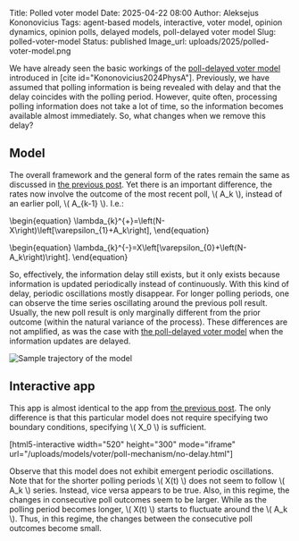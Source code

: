 Title: Polled voter model
Date: 2025-04-22 08:00
Author: Aleksejus Kononovicius
Tags: agent-based models, interactive, voter model, opinion dynamics, opinion polls, delayed models, poll-delayed voter model
Slug: polled-voter-model
Status: published
Image_url: uploads/2025/polled-voter-model.png

We have already seen the basic workings of the [poll-delayed voter
model]({filename}/articles/2025/poll-delayed-voter-model.md) introduced in
[cite id="Kononovicius2024PhysA"]. Previously, we have assumed that polling
information is being revealed with delay and that the delay coincides with
the polling period. However, quite often, processing polling information
does not take a lot of time, so the information becomes available almost
immediately. So, what changes when we remove this delay?
<!--more-->

## Model

The overall framework and the general form of the rates remain the same as
discussed in [the previous
post]({filename}/articles/2025/poll-delayed-voter-model.md). Yet there is an
important difference, the rates now involve the outcome of the most recent
poll, \\\( A\_k \\\), instead of an earlier poll, \\\( A\_{k-1} \\\). I.e.: 

\begin{equation}
\lambda\_{k}^{+}=\left(N-X\right)\left[\varepsilon\_{1}+A\_k\right],
\end{equation}

\begin{equation}
\lambda\_{k}^{-}=X\left[\varepsilon\_{0}+\left(N-A\_k\right)\right].
\end{equation}

So, effectively, the information delay still exists, but it only exists
because information is updated periodically instead of continuously. With
this kind of delay, periodic oscillations mostly disappear. For longer
polling periods, one can observe the time series oscillating around the
previous poll result. Usually, the new poll result is only marginally
different from the prior outcome (within the natural variance of the
process). These differences are not amplified, as was the case with [the
poll-delayed voter
model]({filename}/articles/2025/poll-delayed-voter-model.md) when the
information updates are delayed.

![Sample trajectory of the
model]({static}/uploads/2025/polled-voter-model.png "Sample trajectory
of the polled voter model.")

## Interactive app

This app is almost identical to the app from [the previous
post]({filename}/articles/2025/poll-delayed-voter-model.md). The only
difference is that this particular model does not require specifying two
boundary conditions, specifying \\\( X\_0 \\\) is sufficient.

[html5-interactive width="520" height="300" mode="iframe"
url="/uploads/models/voter/poll-mechanism/no-delay.html"]

Observe that this model does not exhibit emergent periodic oscillations.
Note that for the shorter polling periods \\\( X(t) \\\) does not seem to
follow \\\( A\_k \\\) series. Instead, vice versa appears to be true. Also,
in this regime, the changes in consecutive poll outcomes seem to be larger.
While as the polling period becomes longer, \\\( X(t) \\\) starts to
fluctuate around the \\\( A\_k \\\). Thus, in this regime, the changes
between the consecutive poll outcomes become small.
